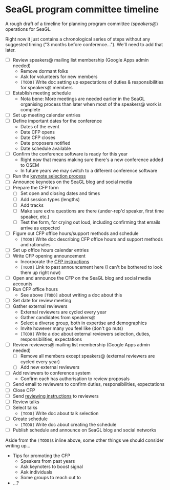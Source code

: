# SeaGL program committee timeline

A rough draft of a timeline for planning program committee (_speakers@_) operations for SeaGL.

Right now it just contains a chronological series of steps without any suggested timing ("3 months before conference…"). We'll need to add that later.

- [ ] Review speakers@ mailing list membership (Google Apps admin needed)
    * Remove dormant folks
    * Ask for volunteers for new members
    * `[TODO]` Write doc setting up expectations of duties & responsibilities for speakers@ members
- [ ] Establish meeting schedule
    * Nota bene: More meetings are needed earlier in the SeaGL organising process than later when most of the speakers@ work is complete
- [ ] Set up meeting calendar entries
- [ ] Define important dates for the conference
    * Dates of the event
    * Date CFP opens
    * Date CFP closes
    * Date proposers notified
    * Date schedule available
- [ ] Confirm the conference software is ready for this year
    * Right now that means making sure there's a new conference added to OSEM
    * In future years we may switch to a different conference software
- [ ] Run the [keynote selection process](./keynote-selection-process.md)
- [ ] Announce keynotes on the SeaGL blog and social media
- [ ] Prepare the CFP form 
    - [ ] Set open and closing dates and times
    - [ ] Add session types (lengths)
    - [ ] Add tracks
    - [ ] Make sure extra questions are there (under-rep'd speaker, first time speaker, etc.)
    - [ ] Test the form, for crying out loud, including confirming that emails arrive as expected
- [ ] Figure out CFP office hours/support methods and schedule
    * `[TODO]` Write doc describing CFP office hours and support methods and rationales
- [ ] Set up office hours calendar entries
- [ ] Write CFP opening announcement
    * Incorporate the [CFP instructions](./cfp-instructions.md)
    * `[TODO]` Link to past announcement here (I can't be bothered to look them up right now)
- [ ] Open and announce the CFP on the SeaGL blog and social media accounts
- [ ] Run CFP office hours
    * See above `[TODO]` about writing a doc about this
- [ ] Set date for review meeting
- [ ] Gather external reviewers
    * External reviewers are cycled every year
    * Gather candidates from speakers@
    * Select a diverse group, both in expertise and demographics
    * Invite however many you feel like (don't go nuts)
    * `[TODO]` Write a doc about external reviewers selection, duties, responsibilities, expectations
- [ ] Review reviewers@ mailing list membership (Google Apps admin needed)
    - [ ] Remove all members except speakers@ (external reviewers are cycled every year)
    - [ ] Add new external reviewers
- [ ] Add reviewers to conference system
    * Confirm each has authorisation to review proposals
- [ ] Send email to reviewers to confirm duties, responsibilities, expectations
- [ ] Close CFP
- [ ] Send [reviewing instructions](./cfp-selection-criteria.md) to reviewers
- [ ] Review talks
- [ ] Select talks
    * `[TODO]` Write doc about talk selection
- [ ] Create schedule
    * `[TODO]` Write doc about creating the schedule
- [ ] Publish schedule and announce on SeaGL blog and social networks

Aside from the `[TODO]`s inline above, some other things we should consider writing up…

* Tips for promoting the CFP
    * Speakers from past years
    * Ask keynoters to boost signal
    * Ask individuals
    * Some groups to reach out to
* …?
